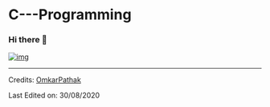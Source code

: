 # C---Programming
### Hi there 👋

[![img](https://media.giphy.com/media/PiWfijeEeJEI0uB7j6/giphy.gif)](https://www.tutorialspoint.com/cprogramming/index.htm)

-----
Credits: [OmkarPathak](https://github.com/AmanDhimanD)

Last Edited on: 30/08/2020
